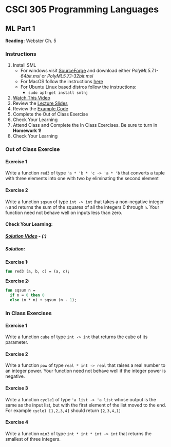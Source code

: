 # CSCI 305 Programming Languages

## ML Part 1

**Reading:** Webster Ch. 5

### Instructions
1. Install SML
    * For windows visit [SourceForge](https://sourceforge.net/projects/polyml/) and download either *PolyML5.7.1-64bit.msi* or *PolyML5.7.1-32bit.msi*
    * For MacOS follow the instructions [here](http://islovely.co/posts/painless-installation-of-sml-on-os-x/)
    * For Ubuntu Linux based distros follow the instructions:
        - `sudo apt-get install smlnj`
2. [Watch This Video](https://youtu.be/pBwpRivrhN4)
3. Review the [Lecture Slides](slides/Lecture13_14.pdf)
4. Review the [Example Code](https://github.com/CSCI305/csci305-ml-examples/blob/master/ml1.sml)
5. Complete the Out of Class Exercise
6. Check Your Learning
7. Attend Class and Complete the In Class Exercises. Be sure to turn in **Homework 1!**
8. Check Your Learning

### Out of Class Exercise

#### Exercise 1
Write a function `red3` of type `'a * 'b * 'c -> 'a * 'b` that converts a tuple with three elements into one with two by eliminating the second element

#### Exercise 2
Write a function `sqsum` of type `int -> int` that takes a non-negative integer `n` and returns the sum of the squares of all the integers 0 through `n`. Your function need not behave well on inputs less than zero.

#### Check Your Learning:

##### [Solution Video]() - (:)

##### Solution:

**Exercise 1:**
```ml
fun red3 (a, b, c) = (a, c);
```

**Exercise 2:**
```ml
fun sqsum n =
  if n = 0 then 0
  else (n * n) + sqsum (n - 1);
```

### In Class Exercises

#### Exercise 1
Write a function `cube` of type `int -> int` that returns the cube of its parameter.

#### Exercise 2
Write a function `pow` of type `real * int -> real` that raises a real number to an integer power. Your function need not behave well if the integer power is negative.

#### Exercise 3
Write a function `cycle1` of type `'a list -> 'a list` whose output is the same as the input list, but with the first element of the list moved to the end. For example `cycle1 [1,2,3,4]` should return `[2,3,4,1]`

#### Exercise 4
Write a function `min3` of type `int * int * int -> int` that returns the smallest of three integers.

<!--
#### Check Your Learning:

##### [Solution Video]() - (:)

##### Solution:

**Excercise 1:**
```ml
fun cube n = n * n * n;
```

**Excercise 2:**
```ml
fun pow (x:real, n:int) =
  if n = 0 then 1.0
  else x * pow(x, n - 1);
```

**Excercise 3:**
```ml
fun cycle1 x =
  if null x then nil
  else (tl x) @ [hd x];
```

**Exercise 4:**
```ml
fun min3 (a, b, c) =
  if a <= b andalso a <= c then a
  else min3(b, c, a)
```
-->
